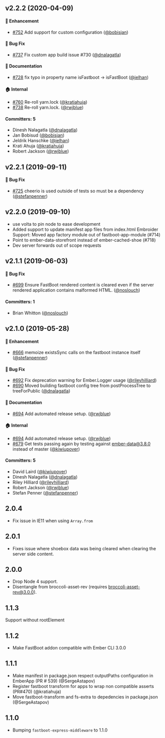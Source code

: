## v2.2.2 (2020-04-09)

#### :rocket: Enhancement
* [#752](https://github.com/ember-fastboot/ember-cli-fastboot/pull/752) Add support for custom configuration ([@bobisjan](https://github.com/bobisjan))

#### :bug: Bug Fix
* [#737](https://github.com/ember-fastboot/ember-cli-fastboot/pull/737) Fix custom app build issue #730 ([@dnalagatla](https://github.com/dnalagatla))

#### :memo: Documentation
* [#728](https://github.com/ember-fastboot/ember-cli-fastboot/pull/728) fix typo in property name isFastboot -> isFastBoot ([@jelhan](https://github.com/jelhan))

#### :house: Internal
* [#760](https://github.com/ember-fastboot/ember-cli-fastboot/pull/760) Re-roll yarn.lock ([@kratiahuja](https://github.com/kratiahuja))
* [#738](https://github.com/ember-fastboot/ember-cli-fastboot/pull/738) Re-roll yarn.lock. ([@rwjblue](https://github.com/rwjblue))

#### Committers: 5
- Dinesh Nalagatla ([@dnalagatla](https://github.com/dnalagatla))
- Jan Bobisud ([@bobisjan](https://github.com/bobisjan))
- Jeldrik Hanschke ([@jelhan](https://github.com/jelhan))
- Krati Ahuja ([@kratiahuja](https://github.com/kratiahuja))
- Robert Jackson ([@rwjblue](https://github.com/rwjblue))


## v2.2.1 (2019-09-11)

#### :bug: Bug Fix
* [#725](https://github.com/ember-fastboot/ember-cli-fastboot/pull/725) cheerio is used outside of tests so must be a dependency ([@stefanpenner](https://github.com/stefanpenner))

## v2.2.0 (2019-09-10)

* use volta to pin node to ease development
* Added support to update manifest app files from index.html
 Embroider Support: Moved app factory module out of fastboot-app-module (#714)
* Point to ember-data-storefront instead of ember-cached-shoe (#718)
* Dev server forwards out of scope requests

## v2.1.1 (2019-06-03)

#### :bug: Bug Fix
* [#699](https://github.com/ember-fastboot/ember-cli-fastboot/pull/699) Ensure FastBoot rendered content is cleared even if the server rendered application contains malformed HTML. ([@noslouch](https://github.com/noslouch))

#### Committers: 1
- Brian Whitton ([@noslouch](https://github.com/noslouch))

## v2.1.0 (2019-05-28)

#### :rocket: Enhancement
* [#666](https://github.com/ember-fastboot/ember-cli-fastboot/pull/666) memoize existsSync calls on the fastboot instance itself ([@stefanpenner](https://github.com/stefanpenner))

#### :bug: Bug Fix
* [#692](https://github.com/ember-fastboot/ember-cli-fastboot/pull/692) Fix deprecation warning for Ember.Logger usage ([@rileyhilliard](https://github.com/rileyhilliard))
* [#690](https://github.com/ember-fastboot/ember-cli-fastboot/pull/690) Moved building fastboot config tree from postProcessTree to treeForPublic ([@dnalagatla](https://github.com/dnalagatla))

#### :memo: Documentation
* [#694](https://github.com/ember-fastboot/ember-cli-fastboot/pull/694) Add automated release setup. ([@rwjblue](https://github.com/rwjblue))

#### :house: Internal
* [#694](https://github.com/ember-fastboot/ember-cli-fastboot/pull/694) Add automated release setup. ([@rwjblue](https://github.com/rwjblue))
* [#679](https://github.com/ember-fastboot/ember-cli-fastboot/pull/679) Get tests passing again by testing against ember-data@3.8.0 instead of master ([@kiwiupover](https://github.com/kiwiupover))

#### Committers: 5
- David Laird ([@kiwiupover](https://github.com/kiwiupover))
- Dinesh Nalagatla ([@dnalagatla](https://github.com/dnalagatla))
- Riley Hilliard ([@rileyhilliard](https://github.com/rileyhilliard))
- Robert Jackson ([@rwjblue](https://github.com/rwjblue))
- Stefan Penner ([@stefanpenner](https://github.com/stefanpenner))

## 2.0.4

* Fix issue in IE11 when using `Array.from`

## 2.0.1
* Fixes issue where shoebox data was being cleared when clearing the server side content.

## 2.0.0

* Drop Node 4 support.
* Disentangle from broccoli-asset-rev (requires broccoli-asset-rev@3.0.0).

## 1.1.3

Support without rootElement

## 1.1.2

* Make FastBoot addon compatible with Ember CLI 3.0.0

## 1.1.1

* Make manifest in package.json respect outputPaths configuration in EmberApp (PR # 539) (@SergeAstapov)
* Register fastboot transform for apps to wrap non compatible asserts (PR#470) (@kratiahuja)
* Move fastboot-transform and fs-extra to depedencies in package.json (@SergeAstapov)

## 1.1.0

* Bumping `fastboot-express-middleware` to 1.1.0

